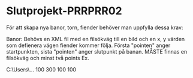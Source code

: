 # Slutprojekt-PRRPRR02

För att skapa nya banor, torn, fiender behöver man uppfylla dessa krav:

Banor:
Behövs en XML fil med en filsökväg till en bild och en x, y värden som defienera vägen fiender kommer följa. 
Första "pointen" anger startpunkten, sista "pointen" anger slutpunkt på banan.
MÅSTE finnas en filsökväg och minst två points
Ex.
<?xml version="1.0"?>
<Map>
	<Texture>C:\Users\...</Texture>
	<Path>
		<point>
			<X>100</X>
			<Y>300</Y>
		</point>
		<point>
			<X>100</X>
			<Y>100</Y>
		</point>
	</Path>
</Map>
